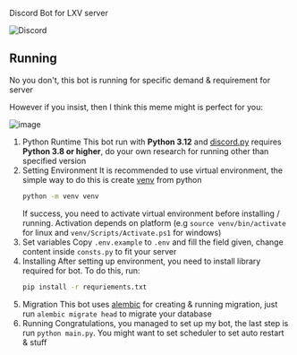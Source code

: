 Discord Bot for LXV server

![Discord](https://img.shields.io/discord/714152739252338749?style=for-the-badge)

## Running

No you don't, this bot is running for specific demand & requirement for server

However if you insist, then I think this meme might is perfect for you:

![image](https://github.com/user-attachments/assets/36106d2a-a3e3-40c4-b994-94d9155afd19)

1. Python Runtime
   This bot run with **Python 3.12** and [discord.py](https://github.com/Rapptz/discord.py) requires **Python 3.8 or higher**, do your own research for running other than specified version
2. Setting Environment
   It is recommended to use virtual environment, the simple way to do this is create [venv](https://docs.python.org/3/library/venv.html) from python
   ```.sh
   python -m venv venv
   ```
   If success, you need to activate virtual environment before installing / running. Activation depends on platform (e.g `source venv/bin/activate` for linux and `venv/Scripts/Activate.ps1` for windows)
3. Set variables
   Copy `.env.example` to `.env` and fill the field given, change content inside `consts.py` to fit your server
4. Installing
   After setting up environment, you need to install library required for bot. To do this, run:
   ```.sh
   pip install -r requriements.txt
   ```
5. Migration
   This bot uses [alembic](https://pypi.org/project/alembic/) for creating & running migration, just run `alembic migrate head` to migrate your database
6. Running
   Congratulations, you managed to set up my bot, the last step is run `python main.py`. You might want to set scheduler to set auto restart & stuff
